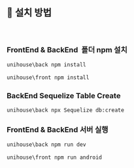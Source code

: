 ## 📜 설치 방법

</br>

### FrontEnd & BackEnd &nbsp;폴더 npm 설치

```sh
unihouse\back npm install

unihouse\front npm install
```

### BackEnd Sequelize Table Create

```sh
unihouse\back npx Sequelize db:create
```

### FrontEnd & BackEnd 서버 실행

```sh
unihouse\back npm run dev

unihouse\front npm run android
```

</br>
